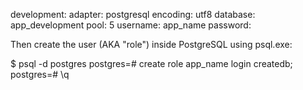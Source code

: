 development:
  adapter: postgresql
  encoding: utf8
  database: app_development
  pool: 5
  username: app_name
  password:

Then create the user (AKA "role") inside PostgreSQL using psql.exe:

$ psql -d postgres
postgres=# create role app_name login createdb;
postgres=# \q
